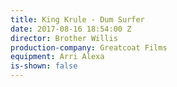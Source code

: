 ```yaml
---
title: King Krule - Dum Surfer
date: 2017-08-16 18:54:00 Z
director: Brother Willis
production-company: Greatcoat Films
equipment: Arri Alexa
is-shown: false
---
```


